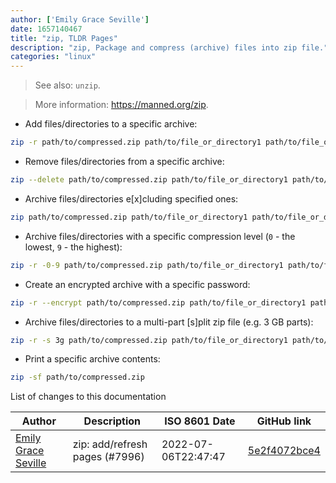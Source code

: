 ```yaml
---
author: ['Emily Grace Seville']
date: 1657140467
title: "zip, TLDR Pages"
description: "zip, Package and compress (archive) files into zip file."
categories: "linux"
---
```

> See also: `unzip`.

> More information: <https://manned.org/zip>.

- Add files/directories to a specific archive:

```bash
zip -r path/to/compressed.zip path/to/file_or_directory1 path/to/file_or_directory2 ...
```

- Remove files/directories from a specific archive:

```bash
zip --delete path/to/compressed.zip path/to/file_or_directory1 path/to/file_or_directory2 ...
```

- Archive files/directories e[x]cluding specified ones:

```bash
zip path/to/compressed.zip path/to/file_or_directory1 path/to/file_or_directory2 ... --exclude path/to/excluded_files_or_directories
```

- Archive files/directories with a specific compression level (`0` - the lowest, `9` - the highest):

```bash
zip -r -0-9 path/to/compressed.zip path/to/file_or_directory1 path/to/file_or_directory2 ...
```

- Create an encrypted archive with a specific password:

```bash
zip -r --encrypt path/to/compressed.zip path/to/file_or_directory1 path/to/file_or_directory2 ...
```

- Archive files/directories to a multi-part [s]plit zip file (e.g. 3 GB parts):

```bash
zip -r -s 3g path/to/compressed.zip path/to/file_or_directory1 path/to/file_or_directory2 ...
```

- Print a specific archive contents:

```bash
zip -sf path/to/compressed.zip
```
List of changes to this documentation


Author | Description | ISO 8601 Date | GitHub link
------|-----|-----|-----
[Emily Grace Seville](mailto:emilyseville7cf@gmail.com) | zip: add/refresh pages (#7996) | 2022-07-06T22:47:47 | [5e2f4072bce4](https://github.com/tldr-pages/tldr/commit/5e2f4072bce4e1bb1ffc80edd5d5ec223042182a)

